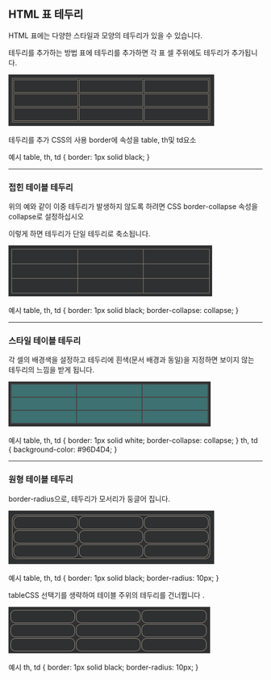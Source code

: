 ## HTML 표 테두리
HTML 표에는 다양한 스타일과 모양의 테두리가 있을 수 있습니다.

테두리를 추가하는 방법
표에 테두리를 추가하면 각 표 셀 주위에도 테두리가 추가됩니다.

<img src="./img/table1.png">

테두리를 추가 CSS의 사용 border에 속성을 table, th및 td요소

  예시
  table, th, td {
    border: 1px solid black;
  }

***
### 접힌 테이블 테두리
위의 예와 같이 이중 테두리가 발생하지 않도록 하려면 CSS border-collapse 속성을 collapse로 설정하십시오 

이렇게 하면 테두리가 단일 테두리로 축소됩니다.

<img src="./img/table2.png">

  예시
  table, th, td {
    border: 1px solid black;
    border-collapse: collapse;
  }

  ***
  ### 스타일 테이블 테두리
각 셀의 배경색을 설정하고 테두리에 흰색(문서 배경과 동일)을 지정하면 보이지 않는 테두리의 느낌을 받게 됩니다.

<img src="./img/table3.png">

  예시
  table, th, td {
    border: 1px solid white;
    border-collapse: collapse;
  }
  th, td {
    background-color: #96D4D4;
  }

  ***
  ### 원형 테이블 테두리
border-radius으로, 테두리가 모서리가 둥글어 집니다.

<img src="./img/table4.png">

  예시
  table, th, td {
    border: 1px solid black;
    border-radius: 10px;
  }

tableCSS 선택기를 생략하여 테이블 주위의 테두리를 건너뜁니다 .

<img src="./img/table5.png">

  예시
  th, td {
    border: 1px solid black;
    border-radius: 10px;
  }